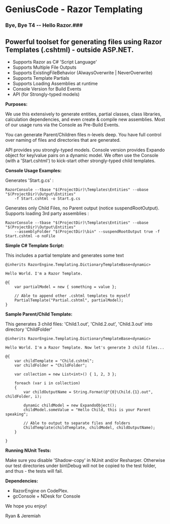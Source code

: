 # GeniusCode - Razor Templating #

### Bye, Bye T4 -- Hello Razor.###

## Powerful toolset for generating files using Razor Templates (.cshtml) - outside ASP.NET. ##

* Supports Razor as C# 'Script Language'
* Supports Multiple File Outputs
* Supports ExistingFileBehavior (AlwaysOverwrite | NeverOverwrite)
* Supports Template Partials
* Supports Loading Assemblies at runtime
* Console Version for Build Events
* API (for Strongly-typed models)

**Purposes:**

We use this extensively to generate entities, partial classes, class libraries, calculation dependencies, and even create & compile new assemblies.  Most of our usage runs via the Console as Pre-Build Events.

You can generate Parent/Children files n-levels deep.  You have full control over naming of files and directories that are generated.

API provides you strongly-typed models. Console version provides Expando object for key/value pairs on a dynamic model.  We often use the Console (with a 'Start.cshtml') to kick-start other strongly-typed child templates.

**Console Usage Examples:**

Generates 'Start.g.cs' :

    RazorConsole --tbase "$(ProjectDir)\Templates\Entities" --obase "$(ProjectDir)\Output\Entities"
        -f Start.cshtml -o Start.g.cs

Generates only Child Files, no Parent output (notice suspendRootOutput). Supports loading 3rd party assemblies :

    RazorConsole --tbase "$(ProjectDir)\Templates\Entities" --obase "$(ProjectDir)\Output\Entities"
        --assemblyFolder "$(ProjectDir)\bin" --suspendRootOutput true -f Start.cshtml -o noFile
    
**Simple C# Template Script:**

This includes a partial template and generates some text

    @inherits RazorEngine.Templating.DictionaryTemplateBase<dynamic>

    Hello World. I'm a Razor Template.

    @{
        var partialModel = new { something = value };
    
        // Able to append other .cshtml templates to myself
        PartialTemplate("Partial.cshtml", partialModel);
    }
  
**Sample Parent/Child Template:**

This generates 3 child files: 'Child.1.out', 'Child.2.out', 'Child.3.out' into directory 'ChildFolder'

    @inherits RazorEngine.Templating.DictionaryTemplateBase<dynamic>
                  
    Hello World. I'm a Razor Template. Now let's generate 3 child files...
    
    @{
        var childTemplate = "Child.cshtml";
        var childFolder = "ChildFolder";

        var collection = new List<int>() { 1, 2, 3 };

        foreach (var i in collection)
    	{
            var childOutputName = String.Format(@"{0}\Child.{1}.out", childFolder, i);

            dynamic childModel = new ExpandoObject();
            childModel.someValue = "Hello Child, this is your Parent speaking";

            // Able to output to separate files and folders
            ChildTemplate(childTemplate, childModel, childOutputName);
    	}
    	
    }

**Running NUnit Tests:**

Make sure you disable 'Shadow-copy' in NUnit and/or Resharper.  Otherwise our test directories under bin\Debug will not be copied to the test folder, and thus - the tests will fail.

**Dependencies:**

* RazorEngine on CodePlex.
* gcConsole + NDesk for Console

We hope you enjoy!

Ryan & Jeremiah